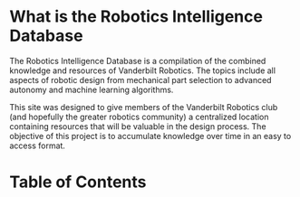 # What is the Robotics Intelligence Database
The Robotics Intelligence Database is a compilation of the combined knowledge and resources of Vanderbilt Robotics. The topics include all aspects of robotic design from mechanical part selection to advanced autonomy and machine learning algorithms.

This site was designed to give members of the Vanderbilt Robotics club (and hopefully the greater robotics community) a centralized location containing resources that will be valuable in the design process. The objective of this project is to accumulate knowledge over time in an easy to access format.

# Table of Contents



